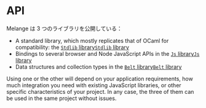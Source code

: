 # API

Melange は 3 つのライブラリを公開している：

- A standard library, which mostly replicates that of OCaml for compatibility:
  the <a class="text-ocaml" href="../api/ml/melange/Stdlib"><code>Stdlib</code>
  library</a><a class="text-reasonml"
  href="../api/re/melange/Stdlib"><code>Stdlib</code> library</a>
- Bindings to several browser and Node JavaScript APIs in the <a
  class="text-ocaml" href="../api/ml/melange/Js"><code>Js</code> library</a><a
  class="text-reasonml" href="../api/re/melange/Js"><code>Js</code> library</a>
- Data structures and collection types in the <a class="text-ocaml"
  href="../api/ml/melange/Belt"><code>Belt</code> library</a><a
  class="text-reasonml" href="../api/re/melange/Belt"><code>Belt</code>
  library</a>

Using one or the other will depend on your application requirements, how much
integration you need with existing JavaScript libraries, or other specific
characteristics of your project. In any case, the three of them can be used in
the same project without issues.

